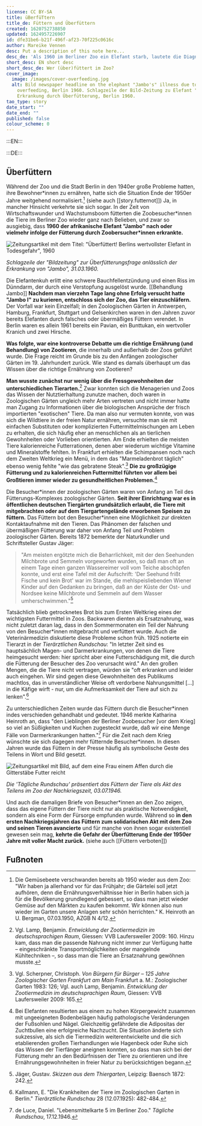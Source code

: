```yaml
---
license: CC BY-SA
title: üBerfüTtern
title_de: Füttern und Überfüttern
created: 1620752738850
updated: 1624957226907
id: dfe31be6-b21f-496f-af23-70f225c0616c
author: Mareike Vennen
desc: Put a description of this note here...
desc_de: 'Als 1960 im Berliner Zoo ein Elefant starb, lautete die Diagnose: Überfütterung durch Zoobesucher\*innen. Das löste eine kontroverse Debatte um die richtige Ernährung von Zootieren aus – eine Frage, die bis zu den Anfängen zoologischer Gärten im 19. Jahrhundert zurückreicht. Wer darf füttern und vor allem was und wieviel?'
short_desc: EN short desc
short_desc_de: Wer (über)füttert im Zoo?
cover_image:
  image: /images/cover-overfeeding.jpg
  alt: Bild newspaper headline on the elephant "Jambo's" illness due to
    overfeeding, Berlin 1960. Schlagzeile der Bild-Zeitung zu Elefant "Jambos"
    Erkrankung durch Überfütterung, Berlin 1960.
tao_type: story
date_start: ""
date_end: ""
published: false
colour_scheme: 0
---
```



:::EN:::



:::DE:::

## Überfüttern

Während der Zoo und die Stadt Berlin in den 1940er große Probleme hatten, ihre Bewohner\*innen zu ernähren, hatte sich die Situation Ende der 1950er Jahre weitgehend normalisiert.[^Überfüttern1] (siehe auch [[story.futternot]]) Ja, in mancher Hinsicht verkehrte sie sich sogar. In der Zeit von Wirtschaftswunder und Wachstumsboom fütterten die Zoobesucher\*innen die Tiere im Berliner Zoo wieder ganz nach Belieben, und zwar so ausgiebig, dass **1960 der afrikanische Elefant "Jambo" nach oder vielmehr infolge der Fütterung durch Zoobersucher\*innen erkrankte.** 

![Zeitungsartikel mit dem Titel: "Überfüttert! Berlins wertvollster Elefant in Todesgefahr", 1960](/images/mv/JamboUeberfuettertBildZeitungAusschnittJPG.jpg)

_Schlagzeile der "Bildzeitung" zur Überfütterungsfrage anlässlich der Erkrankung von "Jambo", 31.03.1960._ 

Die Elefantenkuh erlitt eine schwere Bauchfellentzündung und einen Riss im Dünndarm, der durch eine Verstopfung ausgelöst wurde. [[Behandlung Jambo]] **Nachdem man vierzehn Tage lang ohne Erfolg versucht hatte "Jambo I" zu kurieren, entschloss sich der Zoo, das Tier einzuschläfern.** Der Vorfall war kein Einzelfall; in den Zoologischen Gärten in Antwerpen, Hamburg, Frankfurt, Stuttgart und Gelsenkirchen waren in den Jahren zuvor bereits Elefanten durch falsches oder übermäßiges Füttern verendet. In Berlin waren es allein 1961 bereits ein Pavian, ein Bunttukan, ein wertvoller Kranich und zwei Hirsche. 

**Was folgte, war eine kontroverse Debatte um die richtige Ernährung (und Behandlung) von Zootieren**, die innerhalb und außerhalb der Zoos geführt wurde. Die Frage reicht im Grunde bis zu den Anfängen zoologischer Gärten im 19. Jahrhundert zurück. Wie stand es damals überhaupt um das Wissen über die richtige Ernährung von Zootieren? 

**Man wusste zunächst nur wenig über die Fressgewohnheiten der unterschiedlichen Tierarten.**[^Überfüttern2] Zwar konnten sich die Menagerien und Zoos das Wissen der Nutztierhaltung zunutze machen, doch waren in Zoologischen Gärten ungleich mehr Arten vertreten und nicht immer hatte man Zugang zu Informationen über die biologischen Ansprüche der frisch importierten "exotischen" Tiere. Da man also nur vermuten konnte, von was sich die Wildtiere in der freien Natur ernähren, versuchte man sie mit einfachen Substituten oder komplizierten Futtermittelmischungen am Leben zu erhalten, die sich häufig eher an menschlichen als an tierlichen Gewohnheiten oder Vorlieben orientierten. Am Ende erhielten die meisten Tiere kalorienreiche Futterrationen, denen aber wiederum wichtige Vitamine und Mineralstoffe fehlten. In Frankfurt erhielten die Schimpansen noch nach dem Zweiten Weltkrieg ein Menü, in dem das "Marmeladenbrot täglich" ebenso wenig fehlte "wie das gebratene Steak".[^Überfüttern3] **Die zu großzügige Fütterung und zu kalorienreichen Futtermittel führten vor allem bei Großtieren immer wieder zu gesundheitlichen Problemen.**[^Überfüttern4] 

Die Besucher\*innen der zoologischen Gärten waren von Anfang an Teil des Fütterungs-Komplexes zoologischer Gärten. **Seit ihrer Einrichtung war es in öffentlichen deutschen Tiergärten grundsätzlich erlaubt, die Tiere mit mitgebrachten oder auf dem Tiergartengelände erworbenen Speisen zu füttern.** Das Füttern bot den Besucher\*innen eine Möglichkeit zur direkten Kontaktaufnahme mit den Tieren. Das Phänomen der falschen und übermäßigen Fütterung war daher von Anfang Teil und Problem zoologischer Gärten. Bereits 1872 bemerkte der Naturkundler und Schriftsteller Gustav Jäger:
>"Am meisten ergötzte mich die Beharrlichkeit, mit der den Seehunden Milchbrote und Semmeln vorgeworfen wurden, so daß man oft an einem Tage einen ganzen Wassereimer voll vom Teiche abschöpfen konnte, und erst eine Tafel mit der Aufschrift: 'Der Seehund frißt Fische und kein Brot' war im Stande, die mehlspeisliebenden Wiener Kinder auf den Gedanken zu bringen, daß an der Küste der Ost- und Nordsee keine Milchbrote und Semmeln auf dem Wasser umherschwimmen."[^Überfüttern5] 

Tatsächlich blieb getrocknetes Brot bis zum Ersten Weltkrieg eines der wichtigsten Futtermittel in Zoos. Backwaren dienten als Ersatznahrung, was nicht zuletzt daran lag, dass in den Sommermonaten ein Teil der Nahrung von den Besucher\*innen mitgebracht und verfüttert wurde. Auch die Veterinärmedizin diskutierte diese Probleme schon früh. 1925 notierte ein Tierarzt in der _Tierärztlichen Rundschau_: "In letzter Zeit sind es hauptsächlich Magen- und Darmerkrankungen, von denen die Tiere heimgesucht werden: hier spricht aber eine Futterschädigung mit, die durch die Fütterung der Besucher des Zoo verursacht wird." An den großen Mengen, die die Tiere nicht vertragen, würden sie "oft erkranken und leider auch eingehen. Wir sind gegen diese Gewohnheiten des Publikums machtlos, das in unverständlicher Weise oft verdorbene Nahrungsmittel [...] in die Käfige wirft - nur, um die Aufmerksamkeit der Tiere auf sich zu lenken".[^Überfüttern6]

Zu unterschiedlichen Zeiten wurde das Füttern durch die Besucher\*innen indes verschieden gehandhabt und gedeutet. 1946 merkte Katharina Heinroth an, dass "den Lieblingen der Berliner Zoobesucher [vor dem Krieg] so viel an Süßigkeiten und Kuchen zugesteckt wurde, daß wir eine Menge Fälle von Darmerkrankungen hatten."[^Überfüttern7] Für die Zeit nach dem Krieg wünschte sie sich dagegen mehr fütternde Besucher\*innen. In diesen Jahren wurde das Füttern in der Presse häufig als symbolische Geste des Teilens in Wort und Bild gesetzt. 

![Zeitungsartikel mit Bild, auf dem eine Frau einem Affen durch die Gitterstäbe Futter reicht](/images/mv/TaeglRundschau1945AusschnittJPG.jpg)

_Die 'Tägliche Rundschau' präsentiert das Füttern der Tiere als Akt des Teilens im Zoo der Nachkriegszeit, 03.07.1946._

Und auch die damaligen Briefe von Besucher\*innen an den Zoo zeigen, dass das eigene Füttern der Tiere nicht nur als praktische Notwendigkeit, sondern als eine Form der Fürsorge empfunden wurde. Während so **in den ersten Nachkriegsjahren das Füttern zum solidarischen Akt mit dem Zoo und seinen Tieren avancierte** und für manche von ihnen sogar existentiell gewesen sein mag, **kehrte die Gefahr der Überfütterung Ende der 1950er Jahre mit voller Macht zurück.** (siehe auch [[Füttern verboten]])


## Fußnoten

[^Überfüttern1]: Die Gemüsebeete verschwanden bereits ab 1950 wieder aus dem Zoo: "Wir haben ja allerhand vor für das Frühjahr; die Gärtelei soll jetzt aufhören, denn die Ernährungsverhältnisse hier in Berlin haben sich ja für die Bevölkerung grundlegend gebessert, so dass man jetzt wieder Gemüse auf den Märkten zu kaufen bekommt. Wir können also nun wieder im Garten unsere Anlagen sehr schön herrichten." K. Heinroth an U. Bergman, 07.03.1950, AZGB N 4/12. 

[^Überfüttern2]: Vgl. Lamp, Benjamin. _Entwicklung der Zootiermedizin im deutschsprachigen Raum_, Giessen: VVB Laufersweiler 2009: 160. Hinzu kam, dass man die passende Nahrung nicht immer zur Verfügung hatte – eingeschränkte Transportmöglichkeiten oder mangelnde Kühltechniken –, so dass man die Tiere an Ersatznahrung gewöhnen musste. 

[^Überfüttern3]: Vgl. Scherpner, Christoph. _Von Bürgern für Bürger – 125 Jahre Zoologischer Garten Frankfurt am Main_ Frankfurt a. M.: Zoologischer Garten 1983: 126; Vgl. auch Lamp, Benjamin. _Entwicklung der Zootiermedizin im deutschsprachigen Raum_, Giessen: VVB Laufersweiler 2009: 165.

[^Überfüttern4]: Bei Elefanten resultierten aus einem zu hohen Körpergewicht zusammen mit ungeeigneten Bodenbelägen häufig pathologische Veränderungen der Fußsohlen und Nägel. Gleichzeitig gefährdete die Adipositas der Zuchtbullen eine erfolgreiche Nachzucht. Die Situation änderte sich sukzessive, als sich die Tiermedizin weiterentwickelte und die sich etablierenden großen Tierhandlungen wie Hagenbeck oder Ruhe sich das Wissen der Tierfänger aneignen konnten, so dass man sich bei der Fütterung mehr an den Bedürfnissen der Tiere zu orientieren und ihre Ernährungsgewohnheiten in freier Natur zu berücksichtigen begann.

[^Überfüttern5]: Jäger, Gustav. _Skizzen aus dem Thiergarten_, Leipzig: Baensch 1872: 242. 

[^Überfüttern6]: Kallmann, E. "Die Krankheiten der Tiere im Zoologischen Garten in Berlin." _Tierärztliche Rundschau_ 28 (12.07.1925): 482-484.

[^Überfüttern7]: de Luce, Daniel. "Lebensmittelkarte 5 im Berliner Zoo." _Tägliche Rundschau_, 17.12.1946.











